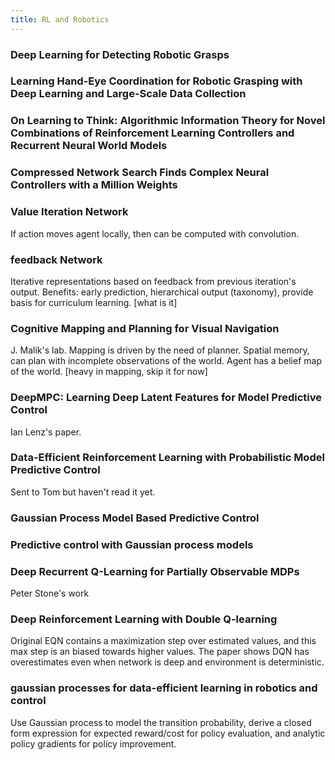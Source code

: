 ```yaml
---
title: RL and Robotics
---
```


### Deep Learning for Detecting Robotic Grasps

### Learning Hand-Eye Coordination for Robotic Grasping with Deep Learning and Large-Scale Data Collection

### On Learning to Think: Algorithmic Information Theory for Novel Combinations of Reinforcement Learning Controllers and Recurrent Neural World Models

### Compressed Network Search Finds Complex Neural Controllers with a Million Weights

### Value Iteration Network
If action moves agent locally, then can be computed with convolution.

### feedback Network

Iterative representations based on feedback from previous iteration's output. Benefits: early prediction, hierarchical output (taxonomy), provide basis for curriculum learning. [what is it]

### Cognitive Mapping and Planning for Visual Navigation

J. Malik's lab. Mapping is driven by the need of planner. Spatial memory, can plan with incomplete observations of the world. Agent has a belief map of the world. [heavy in mapping, skip it for now]

### DeepMPC: Learning Deep Latent Features for Model Predictive Control

Ian Lenz's paper.

### Data-Efficient Reinforcement Learning with Probabilistic Model Predictive Control

Sent to Tom but haven't read it yet.

### Gaussian Process Model Based Predictive Control

### Predictive control with Gaussian process models

### Deep Recurrent Q-Learning for Partially Observable MDPs
Peter Stone's work


### Deep Reinforcement Learning with Double Q-learning
Original EQN contains a maximization step over estimated values, and this max step is an biased towards higher values. The paper shows DQN has overestimates even when network is deep and environment is deterministic.

### gaussian processes for data-efficient learning in robotics and control
Use Gaussian process to model the transition probability, derive a closed form expression for expected reward/cost for policy evaluation, and analytic policy gradients for policy improvement.
